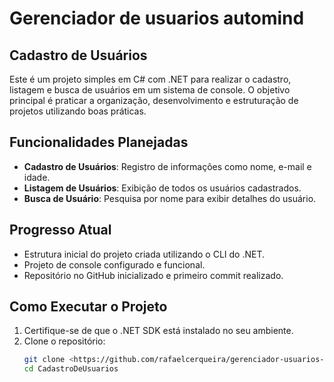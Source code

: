 # Gerenciador de usuarios automind


## Cadastro de Usuários

Este é um projeto simples em C# com .NET para realizar o cadastro, listagem e busca de usuários em um sistema de console. O objetivo principal é praticar a organização, desenvolvimento e estruturação de projetos utilizando boas práticas.

## Funcionalidades Planejadas
- **Cadastro de Usuários**: Registro de informações como nome, e-mail e idade.
- **Listagem de Usuários**: Exibição de todos os usuários cadastrados.
- **Busca de Usuário**: Pesquisa por nome para exibir detalhes do usuário.

## Progresso Atual
- Estrutura inicial do projeto criada utilizando o CLI do .NET.
- Projeto de console configurado e funcional.
- Repositório no GitHub inicializado e primeiro commit realizado.

## Como Executar o Projeto
1. Certifique-se de que o .NET SDK está instalado no seu ambiente.
2. Clone o repositório:
   ```bash
   git clone <https://github.com/rafaelcerqueira/gerenciador-usuarios-automind-teste>
   cd CadastroDeUsuarios
